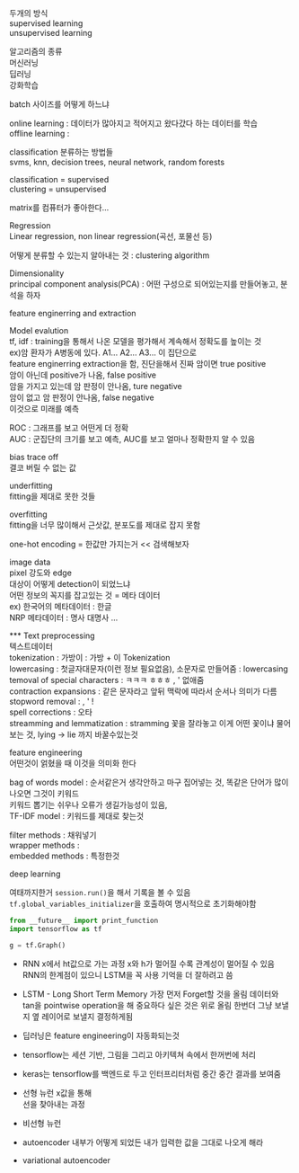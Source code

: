 
두개의 방식  
supervised learning  
unsupervised learning  

알고리즘의 종류  
머신러닝  
딥러닝  
강화학습  

batch 사이즈를 어떻게 하느냐

online learning : 데이터가 많아지고 적어지고 왔다갔다 하는 데이터를 학습  
offline learning : 

classification 분류하는 방법들  
svms, knn, decision trees, neural network, random forests

classification = supervised  
clustering = unsupervised  

matrix를 컴퓨터가 좋아한다...  

Regression  
Linear regression, non linear regression(곡선, 포물선 등)

어떻게 분류할 수 있는지 알아내는 것 : clustering algorithm

Dimensionality  
principal component analysis(PCA) : 어떤 구성으로 되어있는지를 만들어놓고, 분석을 하자


feature enginerring and extraction


Model evalution  
tf, idf : training을 통해서 나온 모델을 평가해서 계속해서 정확도를 높이는 것  
ex)암 환자가 A병동에 있다. A1... A2... A3... 이 집단으로  
feature enginerring extraction을 함, 진단을해서 진짜 암이면 true positive  
암이 아닌데 positive가 나옴, false positive  
암을 가지고 있는데 암 판정이 안나옴, ture negative  
암이 없고 암 판정이 안나옴, false negative  
이것으로 미래를 예측

ROC :  그래프를 보고 어떤게 더 정확  
AUC : 군집단의 크기를 보고 예측, AUC를 보고 얼마나 정확한지 알 수 있음

bias trace off  
결코 버릴 수 없는 값

underfitting  
fitting을 제대로 못한 것들

overfitting  
fitting을 너무 많이해서 근삿값, 분포도를 제대로 잡지 못함

one-hot encoding = 한값만 가지는거 << 검색해보자

image data  
pixel 강도와 edge  
대상이 어떻게 detection이 되었느냐  
어떤 정보의 꼭지를 잡고있는 것 = 메타 데이터  
ex) 한국어의 메타데이터 : 한글  
NRP 메타데이터 : 명사 대명사 ...  


*** Text preprocessing  
텍스트데이터  
tokenization : 가방이 : 가방 + 이 Tokenization  
lowercasing : 첫글자대문자(이런 정보 필요없음), 소문자로 만들어줌 : lowercasing  
temoval of special characters : ㅋㅋㅋ ㅎㅎㅎ , ' 없애줌  
contraction expansions : 같은 문자라고 앞뒤 맥락에 따라서 순서나 의미가 다름  
stopword removal : , ' !  
spell corrections : 오타  
streamming and lemmatization : stramming 꽃을 잘라놓고 이게 어떤 꽃이냐 물어보는 것, lying -> lie 까지 바꿀수있는것


feature engineering  
어떤것이 얽혔을 때 이것을 의미화 한다

bag of words model : 순서같은거 생각안하고 마구 집어넣는 것, 똑같은 단어가 많이 나오면 그것이 키워드  
키워드 뽑기는 쉬우나 오류가 생길가능성이 있음,  
TF-IDF model : 키워드를 제대로 찾는것

filter methods : 채워넣기  
wrapper methods :  
embedded methods : 특정한것  

deep learning


여태까지한거 `session.run()`을 해서 기록을 볼 수 있음
`tf.global_variables_initializer`을 호출하여 명시적으로 초기화해야함

```python
from __future__ import print_function
import tensorflow as tf

g = tf.Graph()
```

- RNN
x에서 ht값으로 가는 과정
x와 h가 멀어질 수록 관계성이 멀어질 수 있음
RNN의 한계점이 있으니 LSTM을 꼭 사용
기억을 더 잘하려고 씀
- LSTM - Long Short Term Memory
가장 먼저 Forget할 것을 올림
데이터와 tan을 pointwise operation을 해 중요하다 싶은 것은 위로 올림
한번더 그냥 보낼지 옆 레이어로 보낼지 결정하게됨

- 딥러닝은 feature engineering이 자동화되는것


- tensorflow는 세션 기반, 그림을 그리고 아키텍쳐 속에서 한꺼번에 처리
- keras는 tensorflow를 백엔드로 두고 인터프리터처럼 중간 중간 결과를 보여줌

- 선형 뉴런 
x값을 통해   
선을 찾아내는 과정  

- 비선형 뉴런

- autoencoder
내부가 어떻게 되었든 내가 입력한 값을 그대로 나오게 해라
- variational autoencoder
